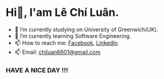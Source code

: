 # Hi👋, I'am Lê Chí Luân. 
- 🔭 I’m currently studying  on University of Greenwich(UK).
- 🌱 I’m currently learning Software Engineering.
- 📫 How to reach me: <a href="https://fb.com/chiluanit" target="_blank">Facebook</a>, <a href="https://linkedin.com/in/lechiluan" target="_blank">LinkedIn</a>. 
- 📫 Email: chiluan6601@gmail.com
### HAVE A NICE DAY !!!
